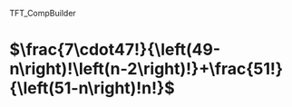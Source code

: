 TFT_CompBuilder

# $\frac{7\cdot47!}{\left(49-n\right)!\left(n-2\right)!}+\frac{51!}{\left(51-n\right)!n!}$
